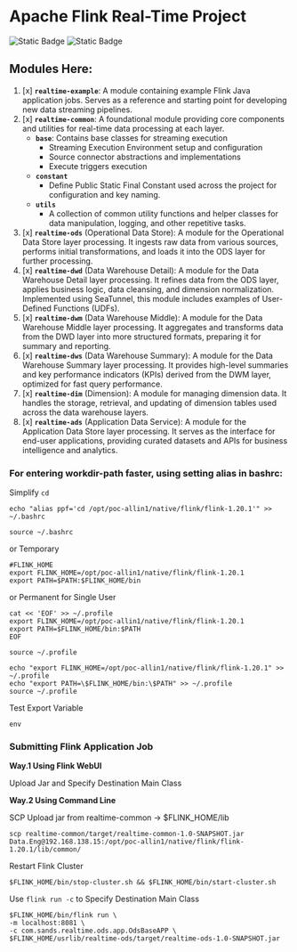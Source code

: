 # Apache Flink Real-Time Project

![Static Badge](https://img.shields.io/badge/Apache-Paimon-blue?logo=apache&logoColor=%23E6526F&labelColor=black)
![Static Badge](https://img.shields.io/badge/Apache-Flink-blue?logo=apache&logoColor=%23E6526F&labelColor=black)

## Modules Here:

1. [x] **`realtime-example`**: A module containing example Flink Java application jobs. Serves as a reference and starting point for developing new data streaming pipelines.
1. [x] **`realtime-common`**: A foundational module providing core components and utilities for real-time data processing at each layer.
   * **`base`**: Contains base classes for streaming execution
     * Streaming Execution Environment setup and configuration
     * Source connector abstractions and implementations
     * Execute triggers execution
   * **`constant`**
     * Define Public Static Final Constant used across the project for configuration and key naming.
   * **`utils`**
     * A collection of common utility functions and helper classes for data manipulation, logging, and other repetitive tasks.
1. [x] **`realtime-ods`** (Operational Data Store): A module for the Operational Data Store layer processing. It ingests raw data from various sources, performs initial transformations, and loads it into the ODS layer for further processing.
1. [x] **`realtime-dwd`** (Data Warehouse Detail): A module for the Data Warehouse Detail layer processing. It refines data from the ODS layer, applies business logic, data cleansing, and dimension normalization. Implemented using SeaTunnel, this module includes examples of User-Defined Functions (UDFs).
1. [x] **`realtime-dwm`** (Data Warehouse Middle): A module for the Data Warehouse Middle layer processing. It aggregates and transforms data from the DWD layer into more structured formats, preparing it for summary and reporting.
1. [x] **`realtime-dws`** (Data Warehouse Summary): A module for the Data Warehouse Summary layer processing. It provides high-level summaries and key performance indicators (KPIs) derived from the DWM layer, optimized for fast query performance.
1. [x] **`realtime-dim`** (Dimension): A module for managing dimension data. It handles the storage, retrieval, and updating of dimension tables used across the data warehouse layers.
1. [x] **`realtime-ads`** (Application Data Service): A module for the Application Data Store layer processing. It serves as the interface for end-user applications, providing curated datasets and APIs for business intelligence and analytics.

### For entering workdir-path faster, using setting alias in bashrc:

Simplify `cd`
```
echo "alias ppf='cd /opt/poc-allin1/native/flink/flink-1.20.1'" >> ~/.bashrc

source ~/.bashrc
```
or Temporary
```
#FLINK_HOME
export FLINK_HOME=/opt/poc-allin1/native/flink/flink-1.20.1
export PATH=$PATH:$FLINK_HOME/bin
```
or Permanent for Single User
```
cat << 'EOF' >> ~/.profile
export FLINK_HOME=/opt/poc-allin1/native/flink/flink-1.20.1
export PATH=$FLINK_HOME/bin:$PATH
EOF

source ~/.profile
```
```
echo "export FLINK_HOME=/opt/poc-allin1/native/flink/flink-1.20.1" >> ~/.profile
echo "export PATH=\$FLINK_HOME/bin:\$PATH" >> ~/.profile
source ~/.profile
```
Test Export Variable
```
env
```

### Submitting Flink Application Job

**Way.1 Using Flink WebUI**

Upload Jar and Specify Destination Main Class

**Way.2 Using Command Line**

SCP Upload jar from realtime-common -> $FLINK_HOME/lib

```shell
scp realtime-common/target/realtime-common-1.0-SNAPSHOT.jar Data.Eng@192.168.138.15:/opt/poc-allin1/native/flink/flink-1.20.1/lib/common/
```

Restart Flink Cluster
```
$FLINK_HOME/bin/stop-cluster.sh && $FLINK_HOME/bin/start-cluster.sh
```

Use `flink run -c` to Specify Destination Main Class

```
$FLINK_HOME/bin/flink run \
-m localhost:8081 \
-c com.sands.realtime.ods.app.OdsBaseAPP \
$FLINK_HOME/usrlib/realtime-ods/target/realtime-ods-1.0-SNAPSHOT.jar
```
